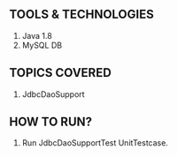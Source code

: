 ## TOOLS & TECHNOLOGIES
1. Java 1.8
2. MySQL DB

## TOPICS COVERED
1. JdbcDaoSupport

## HOW TO RUN?
1. Run JdbcDaoSupportTest UnitTestcase.
